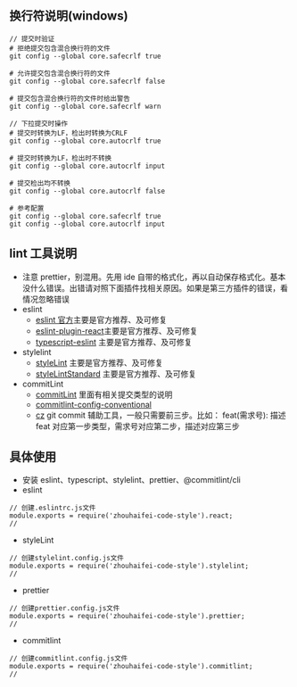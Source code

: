 ## 换行符说明(windows)

```
// 提交时验证
# 拒绝提交包含混合换行符的文件
git config --global core.safecrlf true

# 允许提交包含混合换行符的文件
git config --global core.safecrlf false

# 提交包含混合换行符的文件时给出警告
git config --global core.safecrlf warn

// 下拉提交时操作
# 提交时转换为LF，检出时转换为CRLF
git config --global core.autocrlf true

# 提交时转换为LF，检出时不转换
git config --global core.autocrlf input

# 提交检出均不转换
git config --global core.autocrlf false

# 参考配置
git config --global core.safecrlf true
git config --global core.autocrlf input

```

## lint 工具说明

- 注意 prettier，别混用。先用 ide 自带的格式化，再以自动保存格式化。基本没什么错误。出错请对照下面插件找相关原因。如果是第三方插件的错误，看情况忽略错误
- eslint
  - [eslint 官方](https://cn.eslint.org/docs/rules/)主要是官方推荐、及可修复
  - [eslint-plugin-react](https://github.com/yannickcr/eslint-plugin-react)主要是官方推荐、及可修复
  - [typescript-eslint](https://github.com/typescript-eslint/typescript-eslint/tree/master/packages/eslint-plugin) 主要是官方推荐、及可修复
- stylelint
  - [styleLint](https://github.com/stylelint/stylelint/blob/master/docs/user-guide/rules/list.md) 主要是官方推荐、及可修复
  - [styleLintStandard](https://github.com/stylelint/stylelint-config-standard) 主要是官方推荐、及可修复
- commitLint
  - [commitLint](https://github.com/conventional-changelog/commitlint#benefits-using-commitlint) 里面有相关提交类型的说明
  - [commitlint-config-conventional](https://github.com/conventional-changelog/commitlint/tree/master/@commitlint/config-conventional)
  - [cz](https://github.com/commitizen/cz-cli) git commit 辅助工具，一般只需要前三步。比如： feat(需求号): 描述 feat 对应第一步类型，需求号对应第二步，描述对应第三步

## 具体使用

- 安装 eslint、typescript、stylelint、prettier、@commitlint/cli
- eslint

```
// 创建.eslintrc.js文件
module.exports = require('zhouhaifei-code-style').react;
//
```

- styleLint

```
// 创建stylelint.config.js文件
module.exports = require('zhouhaifei-code-style').stylelint;
//
```

- prettier

```
// 创建prettier.config.js文件
module.exports = require('zhouhaifei-code-style').prettier;
//
```

- commitlint

```
// 创建commitlint.config.js文件
module.exports = require('zhouhaifei-code-style').commitlint;
//
```
